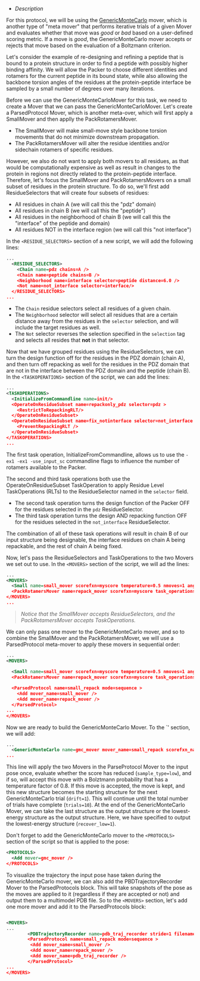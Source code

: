 * *Description*

For this protocol, we will be using the [GenericMonteCarlo](https://www.rosettacommons.org/docs/latest/scripting_documentation/RosettaScripts/Movers/movers_pages/GenericMonteCarloMover) 
mover, which is another type of "meta mover" that performs iterative trials of a given Mover and evaluates whether that move was *good* or *bad* based on a user-defined scoring metric.
If a move is *good*, the GenericMonteCarlo mover accepts or rejects that move based on the evaluation of a Boltzmann criterion.

Let's consider the example of re-designing and refining a peptide that is bound to a protein structure in order to find a peptide with possibly higher binding affinity. We will allow the Packer to choose different identities and rotamers for the current peptide in its bound state, while also allowing the backbone torsion angles of the residues at the protein-peptide interface be sampled by a small number of degrees over many iterations. 

Before we can use the GenericMonteCarloMover for this task, we need to create a Mover that we can pass the GenericMonteCarloMover. Let's create a ParsedProtocol Mover, which is another meta-over, which will first apply a SmallMover and then applly the PackRotamersMover. 

  * The SmallMover will make small-move style backbone torsion movements that do not minimize downstream propagation. 
  * The PackRotamersMover will alter the residue identities and/or sidechain rotamers of specific residues.

However, we also do not want to apply both movers to all residues, as that would be computationally expensive as well as result in changes to the protein in regions not directly related to the protein-peptide interface. Therefore, let's focus the SmallMover and PackRotamersMovers on a small subset of residues in the protein structure. To do so, we'll first add ResidueSelectors that will create four subsets of residues:
 * All residues in chain A (we will call this the "pdz" domain)
 * All residues in chain B (we will call this the "peptide")
 * All residues in the neighborhood of chain B (we will call this the "interface" of the peptide and domain)
 * All residues NOT in the interface region (we will call this "not interface")

In the `<RESIDUE_SELECTORS>` section of a new script, we will add the following lines:
```xml
...
  <RESIDUE_SELECTORS>
    <Chain name=pdz chains=A />  
    <Chain name=peptide chains=B />
    <Neighborhood name=interface selector=peptide distance=6.0 />
    <Not name=not_interface selector=interface/>  
  </RESIDUE_SELECTORS>
...
```
 * The `Chain` residue selectors select all residues of a given chain. 
 * The `Neighborhood` selector will select all residues that are a certain distance away from the residues in the `selector` selection, and will include the target residues as well. 
 * The `Not` selector reverses the selection specified in the `selection` tag and selects all resides that **not** in that selector.

Now that we have grouped residues using the ResidueSelectors, we can turn the design function off for the residues in the PDZ domain (chain A), and then turn off repacking as well for the residues in the PDZ domain that are not
in the interface between the PDZ domain and the peptide (chain B). In the `<TASKOPERATIONS>` section of the script, we can add the lines:

```xml
...
<TASKOPERATIONS>
  <InitializeFromCommandline name=init/>
  <OperateOnResidueSubset name=repackonly_pdz selector=pdz >
    <RestrictToRepackingRLT/>
  </OperateOnResidueSubset>
  <OperateOnResidueSubset name=fix_notinterface selector=not_interface >
    <PreventRepackingRLT />
  </OperateOnResidueSubset>
</TASKOPERATIONS>
...
```

The first task operation, InitializeFromCommandline, allows us to use the `-ex1 -ex1 -use_input_sc` commandline flags to influence the number of rotamers available to the Packer.

The second and third task operations both use the OperateOnResidueSubset TaskOperation to apply Residue Level TaskOperations (RLTs) to the ResidueSelector named in the `selector` field.
* The second task operation turns the design function of the Packer OFF for the residues selected in the `pdz` ResidueSelector.
* The third task operation turns the design AND repacking function OFF for the residues selected in the `not_interface` ResidueSelector.

The combination of all of these task operations will result in chain B of our input structure being designable, the interface residues on chain A being repackable, and the rest of chain A being fixed.

Now, let's pass the ResidueSelectors and TaskOperations to the two Movers we set out to use. In the `<MOVERS>` section of the script, we will ad the lines:

```xml
...
<MOVERS>
  <Small name=small_mover scorefxn=myscore temperature=0.5 nmoves=1 angle_max=6.0 preserve_detailed_balance=0 residue_selector=interface />
  <PackRotamersMover name=repack_mover scorefxn=myscore task_operations=init,repackonly_pdz,fix_notinterface />
</MOVERS>
...
```

> *Notice that the SmallMover accepts ResidueSelectors, and the PackRotamersMover accepts TaskOperations.*

We can only pass one mover to the GenericMonteCarlo mover, and so to combine the SmallMover and the PackRotamersMover, we will use a ParsedProtocol meta-mover to apply these movers in sequential order:

```xml
...
<MOVERS>

  <Small name=small_mover scorefxn=myscore temperature=0.5 nmoves=1 angle_max=6.0 preserve_detailed_balance=0 residue_selector=interface />
  <PackRotamersMover name=repack_mover scorefxn=myscore task_operations=init,repackonly_pdz,fix_notinterface />
  
  <ParsedProtocol name=small_repack mode=sequence >
    <Add mover_name=small_mover />
    <Add mover_name=repack_mover />
  </ParsedProtocol>
...
</MOVERS>
```

Now we are ready to build the GenericMonteCarlo Mover. To the `<MOVERS>' section, we will add:

```xml
...
  <GenericMonteCarlo name=gmc_mover mover_name=small_repack scorefxn_name=myscore sample_type=low temperature=0.8 trials=10 drift=1 preapply=false recover_low=1 />
...
```

This line will apply the two Movers in the ParseProtocol Mover to the input pose once, evaluate whether the score has reduced (`sample_type=low`), and if so, will accept this move with a Bolztmann probability that has a temperature factor of 0.8. If this move is accepted, the move is kept, and this new structure becomes the starting structure for the next GenericMonteCarlo trial (`drift=1`). This will continue until the total number of trials have complete (`trials=10`). At the end of the GenericMonteCarlo Mover, we can take the last structure as the output structure or the lowest-energy structure as the output structure. Here, we have specified to output the lowest-energy structure (`recover_low=1`). 

Don't forget to add the GenericMonteCarlo mover to the `<PROTOCOLS>` section of the script so that is applied to the pose:

```xml
<PROTOCOLS>
  <Add mover=gmc_mover />
</PROTOCOLS>
```

To visualize the trajectory the input pose hase taken during the GenericMonteCarlo mover, we can also add the PBDTrajectoryRecorder Mover to the ParsedProtocols block. This will take snapshots of the pose as the moves are applied to it (regardless if they are accepted or not) and output them to a multimodel PDB file. So to the `<MOVERS>` section, let's add one more mover and add it to the ParsedProtocols block:

```xml

<MOVERS>
...
		<PDBTrajectoryRecorder name=pdb_traj_recorder stride=1 filename=traj.pdb cumulate_jobs=0 cumulate_replicas=0 />
		<ParsedProtocol name=small_repack mode=sequence >
		 <Add mover_name=small_mover />
		 <Add mover_name=repack_mover />
		 <Add mover_name=pdb_traj_recorder />
		</ParsedProtocol>
...
</MOVERS>



